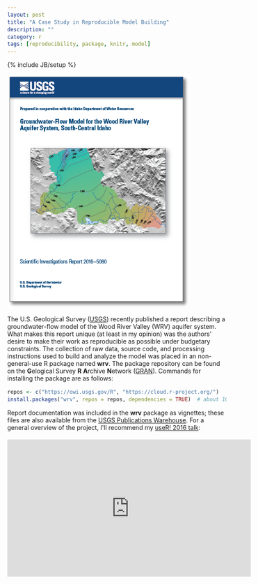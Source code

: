 ```yaml
---
layout: post
title: "A Case Study in Reproducible Model Building"
description: ""
category: r
tags: [reproducibility, package, knitr, model]
---
```

{% include JB/setup %}

![center](/figs/2016-08-04-wrv-case-study/fig1.png)

The U.S. Geological Survey ([USGS](https://www.usgs.gov/)) recently published a report describing a groundwater-flow model of the Wood River Valley (WRV) aquifer system.
What makes this report unique (at least in my opinion) was the authors' desire to make their work as reproducible as possible under budgetary constraints.
The collection of raw data, source code, and processing instructions used to build and analyze the model was placed in an non-general-use R package named **wrv**.
The package repository can be found on the **G**elogical Survey **R** **A**rchive **N**etwork ([GRAN](https://github.com/USGS-R/wrv)).
Commands for installing the package are as follows:

```r
repos <- c("https://owi.usgs.gov/R", "https://cloud.r-project.org/")
install.packages("wrv", repos = repos, dependencies = TRUE)  # about 100 MB, so be patient
```

Report documentation was included in the **wrv** package as vignettes; these files are also available from the
[USGS Publications Warehouse](http://dx.doi.org/10.3133/sir20165080).
For a general overview of the project, I'll recommend my
[useR! 2016 talk](https://channel9.msdn.com/Events/useR-international-R-User-conference/useR2016/A-Case-Study-in-Reproducible-Model-Building-Simulating-Groundwater-Flow-in-the-Wood-River-Valley-Aqu):

<div style="text-align:center;padding: 1% 0%;">
<iframe src="https://channel9.msdn.com/Events/useR-international-R-User-conference/useR2016/A-Case-Study-in-Reproducible-Model-Building-Simulating-Groundwater-Flow-in-the-Wood-River-Valley-Aqu/player" width="560" height="315" allowFullScreen frameBorder="0"></iframe>
</div>

